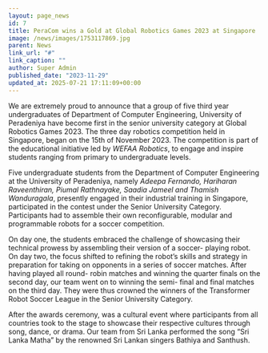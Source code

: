 ```yaml
---
layout: page_news
id: 7
title: PeraCom wins a Gold at Global Robotics Games 2023 at Singapore
image: /news/images/1753117869.jpg
parent: News
link_url: "#"
link_caption: ""
author: Super Admin
published_date: "2023-11-29"
updated_at: 2025-07-21 17:11:09+00:00
---
```


<!-- Automated Update by GitHub Actions -->

<p>We are extremely proud to announce that a group of five third year undergraduates of Department of Computer Engineering, University of Peradeniya have become first in the senior university category at Global Robotics Games 2023. The three day robotics competition held in Singapore, began on the 15th of November 2023. The competition is part of the educational initiative led by&nbsp;<i>WEFAA Robotics</i>, to engage and inspire students ranging from primary to undergraduate levels.</p><p>Five undergraduate students from the Department of Computer Engineering at the University of Peradeniya, namely&nbsp;<i>Adeepa Fernando, Hariharan Raveenthiran, Piumal Rathnayake, Saadia Jameel and Thamish Wanduragala</i>, presently engaged in their industrial training in Singapore, participated in the contest under the Senior University Category. Participants had to assemble their own reconfigurable, modular and programmable robots for a soccer competition.</p><p>On day one, the students embraced the challenge of showcasing their technical prowess by assembling their version of a soccer- playing robot. On day two, the focus shifted to refining the robot’s skills and strategy in preparation for taking on opponents in a series of soccer matches. After having played all round- robin matches and winning the quarter finals on the second day, our team went on to winning the semi- final and final matches on the third day. They were thus crowned the winners of the Transformer Robot Soccer League in the Senior University Category.</p><p>After the awards ceremony, was a cultural event where participants from all countries took to the stage to showcase their respective cultures through song, dance, or drama. Our team from Sri Lanka performed the song “Sri Lanka Matha” by the renowned Sri Lankan singers Bathiya and Santhush.</p>
